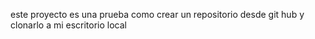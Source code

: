 este proyecto es una prueba como crear un repositorio desde git hub y clonarlo a mi escritorio local
